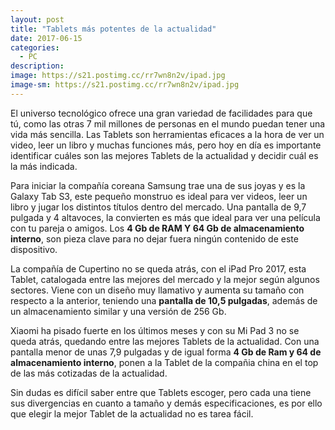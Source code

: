 ```yaml
---
layout: post
title: "Tablets más potentes de la actualidad"
date: 2017-06-15
categories:
  - PC
description: 
image: https://s21.postimg.cc/rr7wn8n2v/ipad.jpg
image-sm: https://s21.postimg.cc/rr7wn8n2v/ipad.jpg
---
```


<p>
El universo tecnológico ofrece una gran variedad de facilidades para que tú, como las otras 7 mil millones de personas en el mundo puedan tener una vida más sencilla. Las Tablets son herramientas eficaces a la hora de ver un video, leer un libro y muchas funciones más, pero hoy en día es importante identificar cuáles son las mejores Tablets de la actualidad y decidir cuál es la más indicada.
</p>

<p>
Para iniciar la compañía coreana Samsung trae una de sus joyas y es la Galaxy Tab S3, este pequeño monstruo es ideal para ver videos, leer un libro y jugar los distintos títulos dentro del mercado. Una pantalla de 9,7 pulgada y 4 altavoces, la convierten es más que ideal para ver una película con tu pareja o amigos. Los <strong>4 Gb de RAM Y 64 Gb de almacenamiento interno</strong>, son pieza clave para no dejar fuera ningún contenido de este dispositivo.
</p>

<p>La compañía de Cupertino no se queda atrás, con el iPad Pro 2017, esta Tablet, catalogada entre las mejores del mercado y la mejor según algunos sectores. Viene con un diseño muy llamativo y aumenta su tamaño con respecto a la anterior, teniendo una <strong>pantalla de 10,5 pulgadas</strong>, además de un almacenamiento similar y una versión de 256 Gb.
</p>

<p>Xiaomi ha pisado fuerte en los últimos meses y con su Mi Pad 3 no se queda atrás, quedando entre las mejores Tablets de la actualidad. Con una pantalla menor de unas 7,9 pulgadas y de igual forma <strong>4 Gb de Ram y 64 de almacenamiento interno</strong>, ponen a la Tablet de la compañia china en el top de las más cotizadas de la actualidad.
</p>

<p>Sin dudas es difícil saber entre que Tablets escoger, pero cada una tiene sus divergencias en cuanto a tamaño y demás especificaciones, es por ello que elegir la mejor Tablet de la actualidad no es tarea fácil.
</p>
